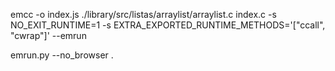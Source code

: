 emcc -o index.js ./library/src/listas/arraylist/arraylist.c index.c -s NO_EXIT_RUNTIME=1 -s EXTRA_EXPORTED_RUNTIME_METHODS='["ccall", "cwrap"]' --emrun

emrun.py --no_browser . 
